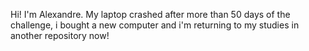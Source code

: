 Hi! I'm Alexandre.
My laptop crashed after more than 50 days of the challenge, i bought a new computer and i'm returning to my studies in another repository now!
